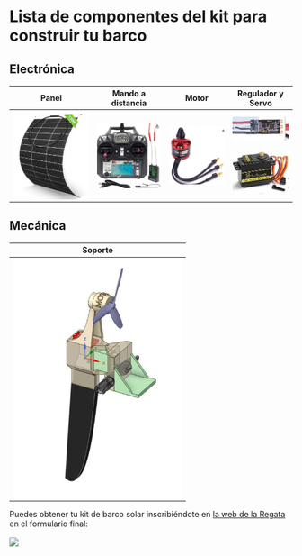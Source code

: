 # Lista de componentes del kit para construir tu barco

## Electrónica
| Panel | Mando a distancia| Motor | Regulador y Servo |
|-----------|-----------|-----------|-----------|
| <img src="img/talleres_tutoriales/kit/panel.jpeg" width="300" align="center"/> | <img src="img/talleres_tutoriales/kit/mando.jpeg" width="200" align="center"/> | <img src="img/talleres_tutoriales/kit/motor.jpeg" width="200" align="center"/> | <img src="img/talleres_tutoriales/kit/regulador.jpeg" width="120" align="center"/> <br>  <br>  <img src="img/talleres_tutoriales/kit/servo.jpeg" width="150" align="center"/> |

## Mecánica
| Soporte |
|-----------|
| <img src="img/talleres_tutoriales/kit/soporte.jpeg" width="300" align="center"/> |

Puedes obtener tu kit de barco solar inscribiéndote en [la web de la Regata](https://www.regatasolarbalears.org/) en el formulario final:

<img src="img/talleres_tutoriales/kit/inscripción_kit" align="center"/> 
